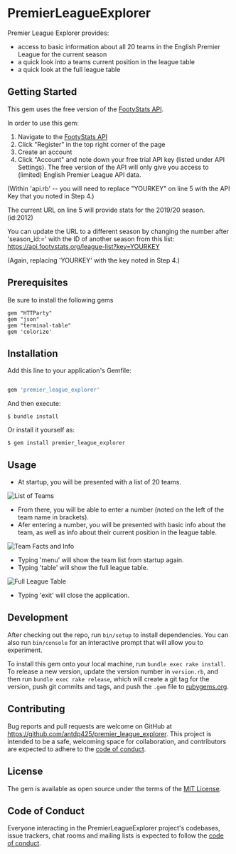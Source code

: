 # PremierLeagueExplorer

Premier League Explorer provides:
 - access to basic information about all 20 teams in the English Premier League for the current season  
 - a quick look into a teams current position in the league table
 - a quick look at the full league table

## Getting Started

This gem uses the free version of the [FootyStats API](https://footystats.org/api/). 

In order to use this gem:

1. Navigate to the [FootyStats API](https://footystats.org/api/)
2. Click "Register" in the top right corner of the page
3. Create an account
4. Click "Account" and note down your free trial API key (listed under API Settings). The free version of the API will only give you access to (limited) English Premier League API data.

(Within 'api.rb' -- you will need to replace "YOURKEY" on line 5 with the API Key that you noted in Step 4.)

The current URL on line 5 will provide stats for the 2019/20 season. (id:2012)

You can update the URL to a different season by changing the number after 'season_id:=' with the ID of another season from this list: https://api.footystats.org/league-list?key=YOURKEY

(Again, replacing 'YOURKEY' with the key noted in Step 4.)

## Prerequisites

Be sure to install the following gems
```
gem "HTTParty"
gem "json"
gem "terminal-table"
gem 'colorize'
```

## Installation

Add this line to your application's Gemfile:

```ruby

gem 'premier_league_explorer'
```

And then execute:

    $ bundle install

Or install it yourself as:

    $ gem install premier_league_explorer

## Usage

- At startup, you will be presented with a list of 20 teams.

![List of Teams](https://i.imgur.com/QFRfSMz.png)

- From there, you will be able to enter a number (noted on the left of the team name in brackets).
- Afer entering a number, you will be presented with basic info about the team, as well as info about their current position in the league table.

![Team Facts and Info](https://i.imgur.com/Re0V8zN.png)

- Typing 'menu' will show the team list from startup again.
- Typing 'table' will show the full league table.

![Full League Table](https://i.imgur.com/DllCfU3.png)

- Typing 'exit' will close the application.

## Development

After checking out the repo, run `bin/setup` to install dependencies. You can also run `bin/console` for an interactive prompt that will allow you to experiment.

To install this gem onto your local machine, run `bundle exec rake install`. To release a new version, update the version number in `version.rb`, and then run `bundle exec rake release`, which will create a git tag for the version, push git commits and tags, and push the `.gem` file to [rubygems.org](https://rubygems.org).

## Contributing

Bug reports and pull requests are welcome on GitHub at https://github.com/antdp425/premier_league_explorer. This project is intended to be a safe, welcoming space for collaboration, and contributors are expected to adhere to the [code of conduct](https://github.com/antdp425/premier_league_explorer/blob/master/CODE_OF_CONDUCT.md).


## License

The gem is available as open source under the terms of the [MIT License](https://opensource.org/licenses/MIT).

## Code of Conduct

Everyone interacting in the PremierLeagueExplorer project's codebases, issue trackers, chat rooms and mailing lists is expected to follow the [code of conduct](https://github.com/antdp425/premier_league_explorer/blob/master/CODE_OF_CONDUCT.md).
